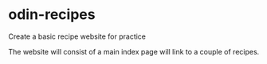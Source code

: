 # odin-recipes
Create a basic recipe website for practice

The website will consist of a main index page will link to a couple of recipes.